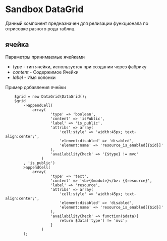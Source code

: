 # Sandbox DataGrid

Данный компонент предназначен для релизации функционала по отрисовке разного рода таблиц





## ячейка

Параметры принимаемые ячейками
- _type_ - тип ячейки, используется при создании через фабрику
- _content_ - Содержимое Ячейки
- _label_ - Имя колонки

Пример добавления ячейки

```
    $grid = new DataGrid\DataGrid();
    $grid
        ->appendCell(
            array(
                    'type' => 'boolean',
                    'content' => 'isPublic',
                    'label' => 'is_public',
                    'attribs' => array(
                        'cell:style' => 'width:45px; text-align:center;',
                        'element:disabled' => 'disabled',
                        'element:name' => 'resource_is_enabled[{$id}]'
                    ),
                    'availabilityCheck' => '{$type} != mvc'
                )
        , 'is_public')
        >appendCell(
            array(
                    'type' => 'text',
                    'content' => '<b>{$module}</b>: {$resource}',
                    'label' => 'resource',
                    'attribs' => array(
                        'cell:style' => 'width:45px; text-align:center;',
                        'element:disabled' => 'disabled',
                        'element:name' => 'resource_is_enabled[{$id}]'
                    ),
                    'availabilityCheck' => function($data){
                        return $data['type'] != 'mvc';
                    }
                )
        );
```
